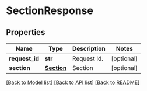 # SectionResponse

## Properties
Name | Type | Description | Notes
------------ | ------------- | ------------- | -------------
**request_id** | **str** | Request Id. | [optional] 
**section** | [**Section**](Section.md) | Section | [optional] 

[[Back to Model list]](../README.md#documentation-for-models) [[Back to API list]](../README.md#documentation-for-api-endpoints) [[Back to README]](../README.md)


